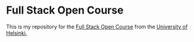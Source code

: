 # Full Stack Open Course

This is my repository for the [Full Stack Open Course](https://fullstackopen.com/en/) from the [University of Helsinki.](https://www.helsinki.fi/en)
